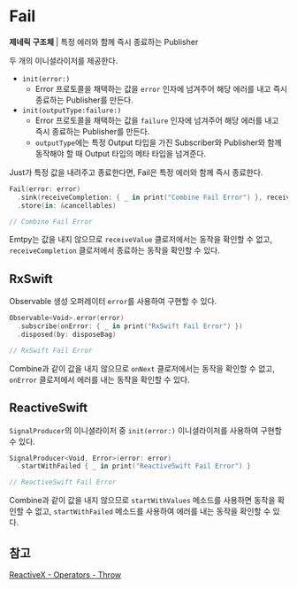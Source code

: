 # Fail

**제네릭 구조체** | 특정 에러와 함께 즉시 종료하는 Publisher

두 개의 이니셜라이저를 제공한다.

- `init(error:)`
  - Error 프로토콜을 채택하는 값을 `error` 인자에 넘겨주어 해당 에러를 내고 즉시 종료하는 Publisher를 만든다.
- `init(outputType:failure:)`
  - Error 프로토콜을 채택하는 값을 `failure` 인자에 넘겨주어 해당 에러를 내고 즉시 종료하는 Publisher를 만든다.
  - `outputType`에는 특정 Output 타입을 가진 Subscriber와 Publisher와 함께 동작해야 할 때 Output 타입의 메타 타입을 넘겨준다.

Just가 특정 값을 내려주고 종료한다면, Fail은 특정 에러와 함께 즉시 종료한다.

```swift
Fail(error: error)
  .sink(receiveCompletion: { _ in print("Combine Fail Error") }, receiveValue: { })
  .store(in: &cancellables)

// Combine Fail Error
```

Emtpy는 값을 내지 않으므로 `receiveValue` 클로저에서는 동작을 확인할 수 없고, `receiveCompletion` 클로저에서 종료하는 동작을 확인할 수 있다.

## RxSwift

Observable 생성 오퍼레이터 `error`를 사용하여 구현할 수 있다.

```swift
Observable<Void>.error(error)
  .subscribe(onError: { _ in print("RxSwift Fail Error") })
  .disposed(by: disposeBag)

// RxSwift Fail Error
```

Combine과 같이 값을 내지 않으므로 `onNext` 클로저에서는 동작을 확인할 수 없고, `onError` 클로저에서 에러를 내는 동작을 확인할 수 있다.

## ReactiveSwift

`SignalProducer`의 이니셜라이저 중 `init(error:)` 이니셜라이저를 사용하여 구현할 수 있다.

```swift
SignalProducer<Void, Error>(error: error)
  .startWithFailed { _ in print("ReactiveSwift Fail Error") }

// ReactiveSwift Fail Error
```

Combine과 같이 값을 내지 않으므로 `startWithValues` 메소드를 사용하면 동작을 확인할 수 없고, `startWithFailed` 메소드를 사용하여 에러를 내는 동작을 확인할 수 있다.

## 참고

[ReactiveX - Operators - Throw](http://reactivex.io/documentation/operators/empty-never-throw.html)